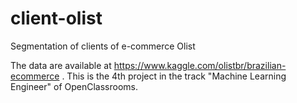# client-olist
Segmentation of clients of e-commerce Olist

The data are available at https://www.kaggle.com/olistbr/brazilian-ecommerce .
This is the 4th project in the track "Machine Learning Engineer" of OpenClassrooms.
